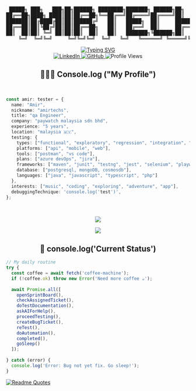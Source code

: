 <div align="center">
<pre>
 █████╗ ███╗   ███╗██╗██████╗ ████████╗███████╗ ██████╗██╗  ██╗███████╗
██╔══██╗████╗ ████║██║██╔══██╗╚══██╔══╝██╔════╝██╔════╝██║  ██║██╔════╝
███████║██╔████╔██║██║██████╔╝   ██║   █████╗  ██║     ███████║███████╗
██╔══██║██║╚██╔╝██║██║██╔══██╗   ██║   ██╔══╝  ██║     ██╔══██║╚════██║
██║  ██║██║ ╚═╝ ██║██║██║  ██║   ██║   ███████╗╚██████╗██║  ██║███████║
    ╚═╝  ╚═╝╚═╝     ╚═╝╚═╝╚═╝  ╚═╝   ╚═╝   ╚══════╝ ╚═════╝╚═╝  ╚═╝╚══════╝     
</pre>
</div>

<div align="center">
  <a href="https://git.io/typing-svg"><img src="https://readme-typing-svg.demolab.com?font=Fira+Code&pause=1000&center=true&vCenter=true&width=435&lines=Bug+Detective+Specialist+%F0%9F%95%B5;Automation+Tester;Debug+Champion" alt="Typing SVG" /></a>
</div>

<div align="center">
  <a href="https://www.linkedin.com/in/amirtechs/">
    <img src="https://img.shields.io/badge/LinkedIn-0077B5?style=for-the-badge&logo=linkedin&logoColor=white" alt="LinkedIn"/>
  </a>
  <a href="https://github.com/amirtechs">
    <img src="https://img.shields.io/badge/GitHub-100000?style=for-the-badge&logo=github&logoColor=white" alt="GitHub"/>
  </a>
  <img src="https://komarev.com/ghpvc/?username=amirtechs&style=for-the-badge&color=blue" alt="Profile Views"/>
</div>

<div align="center">
  <h2>🧑🏼‍💻 Console.log ("My Profile")</h2>
</div>

<br>
<div>

```typescript
const amir: tester = {
  name: "Amir",
  nickname: "amirtechs",
  title: "qa Engineer",
  company: "paywatch malaysia sdn bhd",
  experience: "5 years",
  location: "malaysia 🇲🇾",
  testing: {
    types: ["functional", "exploratory", "regression", "integration", "performance"],
    platforms: ["api", "mobile", "web"],
    tools: ["postman", "vs code"],
    plans: ["azure devOps", "jira"],
    frameworks: ["maven", "junit", "testng", "jest", "selenium", "playwright", "appium"],
    database: ["postgresql, mongoDB, cosmosdb"],
    languages: ["java", "javascript", "typescript", "php"]
  },
  interests: ["music", "coding", "exploring", "adventure", "app"],
  debuggingTechnique: 'console.log('test')',
};
```
</div>
</br>

<div>
  <p align="center">
    <img src="https://skillicons.dev/icons?i=postman,vscode,postgres,azure,maven,selenium,jest"/>
    </p>
    <p align="center">
    <img src="https://skillicons.dev/icons?i=postgresql,mongodb,java,javascript,typescript,php"/>
</p>
</div>

<div align="center">
  <h2>🎯 console.log('Current Status')</h2>
</div>

```javascript
// My daily routine
try {
  const coffee = await fetch('coffee-machine');
  if (!coffee.ok) throw new Error('Need more coffee ☕');
  
  await Promise.all([
    openSprintBoard(),
    checkAssignedTicket(),
    doTestDocumentation(),
    askAIForHelp(),
    proceedTesting(),
    createBugTicket(),
    reTest(),
    doAutomation(),
    completed(),
    goSleep()
  ]);
  
} catch (error) {
  console.log('Error: Bug not yet fix. Go sleep!');
}
```

[![Readme Quotes](https://quotes-github-readme.vercel.app/api?type=horizontal)](https://github.com/piyushsuthar/github-readme-quotes)